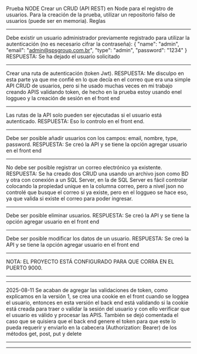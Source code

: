 Prueba NODE
Crear un CRUD (API REST) en Node para el registro de usuarios.
Para la creación de la prueba, utilizar un repositorio falso de usuarios (puede ser en memoria).
Reglas

************************************************************************** 
Debe existir un usuario administrador previamente registrado para utilizar la autenticación (no es necesario cifrar la contraseña): { "name": "admin", "email": "admin@spsgroup.com.br", "type": "admin", "password": "1234" }
RESPUESTA: Se ha dejado el usuario solicitado

************************************************************************** 
Crear una ruta de autenticación (token Jwt).
RESPUESTA: Me disculpo en esta parte ya que me confié en lo que decía en el correo que era una simple API CRUD de usuarios, pero si he usado muchas veces en mi trabajo creando APIS validando token, de hecho en la prueba  estoy usando enel  loggueo y la creación de sesión en el front end

************************************************************************** 
Las rutas de la API solo pueden ser ejecutadas si el usuario está autenticado.
RESPUESTA: Eso lo controlo en el front end.

************************************************************************** 
Debe ser posible añadir usuarios con los campos: email, nombre, type, password.
RESPUESTA: Se creó la API y se tiene la opción agregar usuario en el front end

************************************************************************** 
No debe ser posible registrar un correo electrónico ya existente.
RESPUESTA: Se ha creado dos CRUD una usando un archivo json como BD y otra con conexión a un SQL Server, en la de SQL Server es fácil controlar colocando la propiedad unique en la columna correo, pero a nivel json no controlé que busque el correo si ya existe, pero en el loggueo se hace eso, ya que valida si existe el correo para poder ingresar.

************************************************************************** 
Debe ser posible eliminar usuarios.
RESPUESTA: Se creó la API y se tiene la opción agregar usuario en el front end

************************************************************************** 
Debe ser posible modificar los datos de un usuario.
RESPUESTA: Se creó la API y se tiene la opción agregar usuario en el front end


************************************************************************** 
NOTA: EL PROYECTO ESTÁ CONFIGURADO PARA QUE CORRA EN EL PUERTO 9000.

************************************************************************** 
************************************************************************** 
2025-08-11
Se acaban de agregar las validaciones de token, como explicamos en la versión 1, se crea una cookie en el front cuando se loggea el usuario, entonces en esta versión el back end está validando si la cookie está creada para traer o validar la sesión del usuario y con ello verificar que el usuario es válido y procesar las APIS.
También se dejó comentada el caso que se quisiera que el back end genere el token para que este lo pueda requerir y enviarlo en la cabecera (Authorization: Bearer) de los métodos get, post, put y delete
************************************************************************** 
************************************************************************** 
